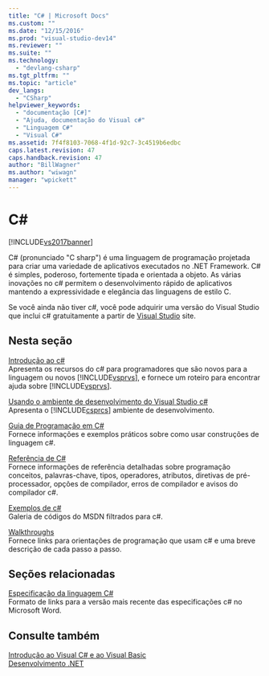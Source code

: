 ```yaml
---
title: "C# | Microsoft Docs"
ms.custom: ""
ms.date: "12/15/2016"
ms.prod: "visual-studio-dev14"
ms.reviewer: ""
ms.suite: ""
ms.technology: 
  - "devlang-csharp"
ms.tgt_pltfrm: ""
ms.topic: "article"
dev_langs: 
  - "CSharp"
helpviewer_keywords: 
  - "documentação [C#]"
  - "Ajuda, documentação do Visual c#"
  - "Linguagem C#"
  - "Visual C#"
ms.assetid: 7f4f8103-7068-4f1d-92c7-3c4519b6edbc
caps.latest.revision: 47
caps.handback.revision: 47
author: "BillWagner"
ms.author: "wiwagn"
manager: "wpickett"
---
```

# C# #
[!INCLUDE[vs2017banner](../csharp/includes/vs2017banner.md)]

C\# \(pronunciado "C sharp"\) é uma linguagem de programação projetada para criar uma variedade de aplicativos executados no .NET Framework. C\# é simples, poderoso, fortemente tipada e orientada a objeto. As várias inovações no c\# permitem o desenvolvimento rápido de aplicativos mantendo a expressividade e elegância das linguagens de estilo C.  
  
 Se você ainda não tiver c\#, você pode adquirir uma versão do Visual Studio que inclui c\# gratuitamente a partir de [Visual Studio](https://www.visualstudio.com/products/free-developer-offers-vs) site.  
  
## Nesta seção  
 [Introdução ao c\#](../csharp/getting-started/getting-started-with-csharp.md)  
 Apresenta os recursos do c\# para programadores que são novos para a linguagem ou novos [!INCLUDE[vsprvs](../csharp/includes/vsprvs_md.md)], e fornece um roteiro para encontrar ajuda sobre [!INCLUDE[vsprvs](../csharp/includes/vsprvs_md.md)].  
  
 [Usando o ambiente de desenvolvimento do Visual Studio c\#](/visual-studio/csharp-ide/using-the-visual-studio-development-environment-for-csharp)  
 Apresenta o [!INCLUDE[csprcs](../csharp/includes/csprcs_md.md)] ambiente de desenvolvimento.  
  
 [Guia de Programação em C\#](../csharp/programming-guide/index.md)  
 Fornece informações e exemplos práticos sobre como usar construções de linguagem c\#.  
  
 [Referência de C\#](../csharp/language-reference/index.md)  
 Fornece informações de referência detalhadas sobre programação conceitos, palavras\-chave, tipos, operadores, atributos, diretivas de pré\-processador, opções de compilador, erros de compilador e avisos do compilador c\#.  
  
 [Exemplos de c\#](http://code.msdn.microsoft.com/site/search?f%5B0%5D.Type=ProgrammingLanguage&f%5B0%5D.Value=C%23&f%5B0%5D.Text=C%23)  
 Galeria de códigos do MSDN filtrados para c\#.  
  
 [Walkthroughs](../csharp/walkthroughs.md)  
 Fornece links para orientações de programação que usam c\# e uma breve descrição de cada passo a passo.  
  
## Seções relacionadas  
 [Especificação da linguagem C\#](../visual-basic/reference/language-specification.md)  
 Formato de links para a versão mais recente das especificações c\# no Microsoft Word.  
  
## Consulte também  
 [Introdução ao Visual C\# e ao Visual Basic](/visual-studio/ide/getting-started-with-visual-csharp-and-visual-basic)   
 [Desenvolvimento .NET](../Topic/.NET%20Development.md)